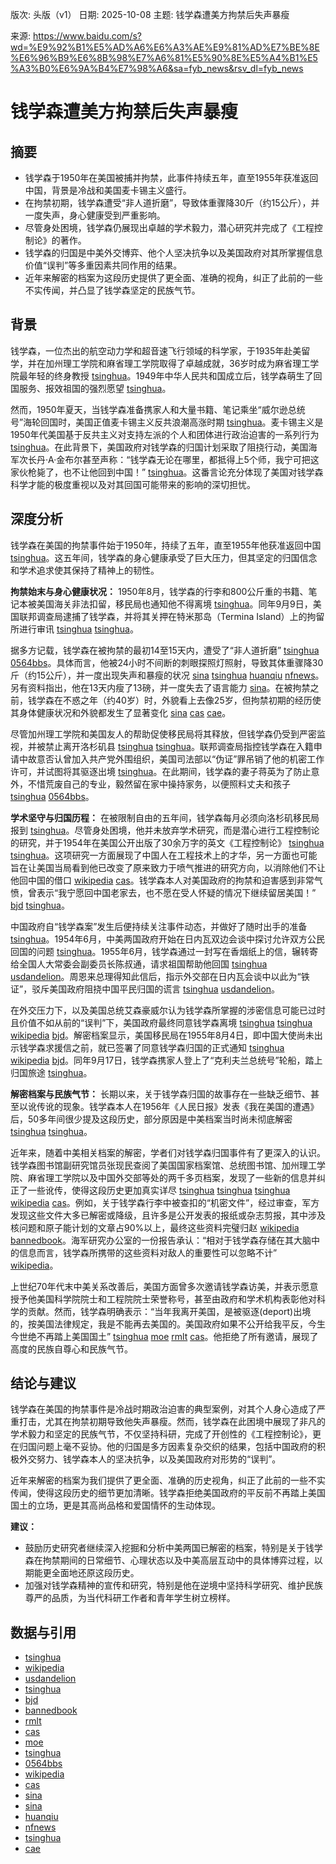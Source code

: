版次: 头版（v1）
日期: 2025-10-08
主题: 钱学森遭美方拘禁后失声暴瘦

来源: https://www.baidu.com/s?wd=%E9%92%B1%E5%AD%A6%E6%A3%AE%E9%81%AD%E7%BE%8E%E6%96%B9%E6%8B%98%E7%A6%81%E5%90%8E%E5%A4%B1%E5%A3%B0%E6%9A%B4%E7%98%A6&sa=fyb_news&rsv_dl=fyb_news

# 钱学森遭美方拘禁后失声暴瘦

## 摘要
*   钱学森于1950年在美国被捕并拘禁，此事件持续五年，直至1955年获准返回中国，背景是冷战和美国麦卡锡主义盛行。
*   在拘禁初期，钱学森遭受“非人道折磨”，导致体重骤降30斤（约15公斤），并一度失声，身心健康受到严重影响。
*   尽管身处困境，钱学森仍展现出卓越的学术毅力，潜心研究并完成了《工程控制论》的著作。
*   钱学森的归国是中美外交博弈、他个人坚决抗争以及美国政府对其所掌握信息价值“误判”等多重因素共同作用的结果。
*   近年来解密的档案为这段历史提供了更全面、准确的视角，纠正了此前的一些不实传闻，并凸显了钱学森坚定的民族气节。

## 背景
钱学森，一位杰出的航空动力学和超音速飞行领域的科学家，于1935年赴美留学，并在加州理工学院和麻省理工学院取得了卓越成就，36岁时成为麻省理工学院最年轻的终身教授 [tsinghua](https://vertexaisearch.cloud.google.com/grounding-api-redirect/AUZIYQHpWQUfqgOiYD5njZOR78qQDYExqpw9djNytii8XcFbOxAaKMG1n8GcsgVdPd6dL8n5VT-rHIkaO3UhShrYxVFRsmTGdsURkUeGMY64ldPThLeQandQaxEct3atO9yw4NHE6uL-Zr-NMAYN)。1949年中华人民共和国成立后，钱学森萌生了回国服务、报效祖国的强烈愿望 [tsinghua](https://vertexaisearch.cloud.google.com/grounding-api-redirect/AUZIYQHpWQUfqgOiYD5njZOR78qQDYExqpw9djNytii8XcFbOxAaKMG1n8GcsgVdPd6dL8n5VT-rHIkaO3UhShrYxVFRsmTGdsURkUeGMY64ldPThLeQandQaxEct3atO9yw4NHE6uL-Zr-NMAYN)。

然而，1950年夏天，当钱学森准备携家人和大量书籍、笔记乘坐“威尔逊总统号”海轮回国时，美国正值麦卡锡主义反共浪潮高涨时期 [tsinghua](https://vertexaisearch.cloud.google.com/grounding-api-redirect/AUZIYQHpWQUfqgOiYD5njZOR78qQDYExqpw9djNytii8XcFbOxAaKMG1n8GcsgVdPd6dL8n5VT-rHIkaO3UhShrYxVFRsmTGdsURkUeGMY64ldPThLeQandQaxEct3atO9yw4NHE6uL-Zr-NMAYN)。麦卡锡主义是1950年代美国基于反共主义对支持左派的个人和团体进行政治迫害的一系列行为 [tsinghua](https://vertexaisearch.cloud.google.com/grounding-api-redirect/AUZIYQHpWQUfqgOiYD5njZOR78qQDYExqpw9djNytii8XcFbOxAaKMG1n8GcsgVdPd6dL8n5VT-rHIkaO3UhShrYxVFRsmTGdsURkUeGMY64ldPThLeQandQaxEct3atO9yw4NHE6uL-Zr-NMAYN)。在此背景下，美国政府对钱学森的归国计划采取了阻挠行动，美国海军次长丹·A·金布尔甚至声称：“钱学森无论在哪里，都抵得上5个师，我宁可把这家伙枪毙了，也不让他回到中国！” [tsinghua](https://vertexaisearch.cloud.google.com/grounding-api-redirect/AUZIYQHpWQUfqgOiYD5njZOR78qQDYExqpw9djNytii8XcFbOxAaKMG1n8GcsgVdPd6dL8n5VT-rHIkaO3UhShrYxVFRsmTGdsURkUeGMY64ldPThLeQandQaxEct3atO9yw4NHE6uL-Zr-NMAYN)。这番言论充分体现了美国对钱学森科学才能的极度重视以及对其回国可能带来的影响的深切担忧。

## 深度分析
钱学森在美国的拘禁事件始于1950年，持续了五年，直至1955年他获准返回中国 [tsinghua](https://vertexaisearch.cloud.google.com/grounding-api-redirect/AUZIYQHpWQUfqgOiYD5njZOR78qQDYExqpw9djNytii8XcFbOxAaKMG1n8GcsgVdPd6dL8n5VT-rHIkaO3UhShrYxVFRsmTGdsURkUeGMY64ldPThLeQandQaxEct3atO9yw4NHE6uL-Zr-NMAYN)。这五年间，钱学森的身心健康承受了巨大压力，但其坚定的归国信念和学术追求使其保持了精神上的韧性。

**拘禁始末与身心健康状况：**
1950年8月，钱学森的行李和800公斤重的书籍、笔记本被美国海关非法扣留，移民局也通知他不得离境 [tsinghua](https://vertexaisearch.cloud.google.com/grounding-api-redirect/AUZIYQHpWQUfqgOiYD5njZOR78qQDYExqpw9djNytii8XcFbOxAaKMG1n8GcsgVdPd6dL8n5VT-rHIkaO3UhShrYxVFRsmTGdsURkUeGMY64ldPThLeQandQaxEct3atO9yw4NHE6uL-Zr-NMAYN)。同年9月9日，美国联邦调查局逮捕了钱学森，并将其关押在特米那岛（Termina Island）上的拘留所进行审讯 [tsinghua](https://vertexaisearch.cloud.google.com/grounding-api-redirect/AUZIYQHpWQUfqgOiYD5njZOR78qQDYExqpw9djNytii8XcFbOxAaKMG1n8GcsgVdPd6dL8n5VT-rHIkaO3UhShrYxVFRsmTGdsURkUeGMY64ldPThLeQandQaxEct3atO9yw4NHE6uL-Zr-NMAYN) [tsinghua](https://vertexaisearch.cloud.google.com/grounding-api-redirect/AUZIYQHYEADFkPYcI4osUYWS_42y1-h8o2l8qnhDQTrJW2gQiZtSxbErMvih99K_1y9DloVO4otib5X25ZNGVueQhatBqpjppC82PyYI1IJDQNgB0Cse_fdqULCmM8tMAa0aH8Gd2C0saADp8AE=)。

据多方记载，钱学森在被拘禁的最初14至15天内，遭受了“非人道折磨” [tsinghua](https://vertexaisearch.cloud.google.com/grounding-api-redirect/AUZIYQHYEADFkPYcI4osUYWS_42y1-h8o2l8qnhDQTrJW2gQiZtSxbErMvih99K_1y9DloVO4otib5X25ZNGVueQhatBqpjppC82PyYI1IJDQNgB0Cse_fdqULCmM8tMAa0aH8Gd2C0saADp8AE=) [0564bbs](https://vertexaisearch.cloud.google.com/grounding-api-redirect/AUZIYQGWEKcG-QIwoSqAyHehWjxxlINlurrGSIzVRK8KgwL8SRaU7Ps-sXF9PoRPlojupmF2d0UC2UVIUH4CRPyL7jjyYQjV7HyRh1EX3E0GNsNs8AwLlIGecxddRcWDQqeNI9Cdv3_HKnvJRkA6)。具体而言，他被24小时不间断的刺眼探照灯照射，导致其体重骤降30斤（约15公斤），并一度出现失声和暴瘦的状况 [sina](https://vertexaisearch.cloud.google.com/grounding-api-redirect/AUZIYQEEz0FRQHPZ2g2sGZAls7u7sXbc3EjrYOMsTg0e1VnlrnKwh8nBsS6ih7BbA48N3D7NX_c7-SU9cVUaj9WiKjM0ArtJquNMed03xwFrVf4d6htOW7HSAp0DdbFzh0VdMt6AuFXqMUHUNv1KSP-pq-TnORd4zMgs70U2Zy7PXBr_) [tsinghua](https://vertexaisearch.cloud.google.com/grounding-api-redirect/AUZIYQEuADECFi61yWSLn5jvkVm_MSwypUIE1AbbVVm47oQCMgaR5ZIdEsEpAYr6OOvpv8SzZamZV2oMaBGDXAiN8dRUSrx1N-kA5x6lnce-RS7cg6U9XQTOElp-zr-nghbFMN6rmRxuCXOIpw==) [huanqiu](https://vertexaisearch.cloud.google.com/grounding-api-redirect/AUZIYQER7FGwX_Am0nPh1w5Tda7iHiGQD5zmtXWd4epBLTbjwJS8p4eUSKBBYlWzXKG8tQQp2JRh7_yu4rRxizMtnLmXSwj86A7mTBQAcLt9VURhmv8hViAqS5duCucXeh4HMwTlztsf-oh8uQs=) [nfnews](https://vertexaisearch.cloud.google.com/grounding-api-redirect/AUZIYQFQOfQHZHi6JwBnbCkhX6qZ-aNa4mcVmJs_Xp1SC0BxMaJRHgRfI3W2IOLg1LzrOioeUYplXbS6TPt8KTy8ThYBCn7kaMuNPITms4pHR8YWEJU=)。另有资料指出，他在13天内瘦了13磅，并一度失去了语言能力 [sina](https://vertexaisearch.cloud.google.com/grounding-api-redirect/AUZIYQHUspjRG_-VEj1ZxvNT1g7KgA-wRD2UHJpLJxKKMHrsuNU1g5wH-ukhVrTCLi6Rk-zYNA9Z2U-KtoxiR8eZ7XfUfXmZ6_wpqKD9GpUVrPvBCWAwogM3gMFCOz0JPEiLM8fx_gJcVOg-feVKq_0PwriFLBIBF6O971VaJ6K3zQ==)。在被拘禁之前，钱学森在不惑之年（约40岁）时，外貌看上去像25岁，但拘禁初期的经历使其身体健康状况和外貌都发生了显著变化 [sina](https://vertexaisearch.cloud.google.com/grounding-api-redirect/AUZIYQEEz0FRQHPZ2g2sGZAls7u7sXbc3EjrYOMsTg0e1VnlrnKwh8nBsS6ih7BbA48N3D7NX_c7-SU9cVUaj9WiKjM0ArtJquNMed03xwFrVf4d6htOW7HSAp0DdbFzh0VdMt6AuFXqMUHUNv1KSP-pq-TnORd4zMgs70U2Zy7PXBr_) [cas](https://vertexaisearch.cloud.google.com/grounding-api-redirect/AUZIYQFhQAgC-_MspCc2UgbzDfoLuIZpHkEK-2cSR2YNSSmXYK-0AUZTBYbtvXAfF_m0JzklnfAIQ7lSO1o6yD__mVtfkYLWq1IYo7AND2wpWJkINiIqOFxvCPuBR1NQU0KjbGWYLBGROKNnV2gIDk8IZFhjOJ8BJXs-I17qYg0ciffrxA==) [cae](https://vertexaisearch.cloud.google.com/grounding-api-redirect/AUZIYQHNEdszArpDwZg15Y7auYOPKb0xxYxpXnwY4YkHrrNKQGhi_q_bGMsG5hxYi5ZajeKtZAnF5gFefxjSyLkDQ8C1SyZmyc4HdAjKDkeRvM96pxij98crxIaygcai1jU5Srw3x7QnHmwPacqDF-eHdpMetRNmxRsLBGj_a8572dtLmehEHKXxQLWcq6U=)。

尽管加州理工学院和美国友人的帮助促使移民局将其释放，但钱学森仍受到严密监视，并被禁止离开洛杉矶县 [tsinghua](https://vertexaisearch.cloud.google.com/grounding-api-redirect/AUZIYQHpWQUfqgOiYD5njZOR78qQDYExqpw9djNytii8XcFbOxAaKMG1n8GcsgVdPd6dL8n5VT-rHIkaO3UhShrYxVFRsmTGdsURkUeGMY64ldPThLeQandQaxEct3atO9yw4NHE6uL-Zr-NMAYN) [tsinghua](https://vertexaisearch.cloud.google.com/grounding-api-redirect/AUZIYQHYEADFkPYcI4osUYWS_42y1-h8o2l8qnhDQTrJW2gQiZtSxbErMvih99K_1y9DloVO4otib5X25ZNGVueQhatBqpjppC82PyYI1IJDQNgB0Cse_fdqULCmM8tMAa0aH8Gd2C0saADp8AE=)。联邦调查局指控钱学森在入籍申请中故意否认曾加入共产党外围组织，美国司法部以“伪证”罪吊销了他的机密工作许可，并试图将其驱逐出境 [tsinghua](https://vertexaisearch.cloud.google.com/grounding-api-redirect/AUZIYQHpWQUfqgOiYD5njZOR78qQDYExqpw9djNytii8XcFbOxAaKMG1n8GcsgVdPd6dL8n5VT-rHIkaO3UhShrYxVFRsmTGdsURkUeGMY64ldPThLeQandQaxEct3atO9yw4NHE6uL-Zr-NMAYN)。在此期间，钱学森的妻子蒋英为了防止意外，不惜荒废自己的专业，毅然留在家中操持家务，以便照料丈夫和孩子 [tsinghua](https://vertexaisearch.cloud.google.com/grounding-api-redirect/AUZIYQHYEADFkPYcI4osUYWS_42y1-h8o2l8qnhDQTrJW2gQiZtSxbErMvih99K_1y9DloVO4otib5X25ZNGVueQhatBqpjppC82PyYI1IJDQNgB0Cse_fdqULCmM8tMAa0aH8Gd2C0saADp8AE=) [0564bbs](https://vertexaisearch.cloud.google.com/grounding-api-redirect/AUZIYQGWEKcG-QIwoSqAyHehWjxxlINlurrGSIzVRK8KgwL8SRaU7Ps-sXF9PoRPlojupmF2d0UC2UVIUH4CRPyL7jjyYQjV7HyRh1EX3E0GNsNs8AwLlIGecxddRcWDQqeNI9Cdv3_HKnvJRkA6)。

**学术坚守与归国历程：**
在被限制自由的五年间，钱学森每月必须向洛杉矶移民局报到 [tsinghua](https://vertexaisearch.cloud.google.com/grounding-api-redirect/AUZIYQHpWQUfqgOiYD5njZOR78qQDYExqpw9djNytii8XcFbOxAaKMG1n8GcsgVdPd6dL8n5VT-rHIkaO3UhShrYxVFRsmTGdsURkUeGMY64ldPThLeQandQaxEct3atO9yw4NHE6uL-Zr-NMAYN)。尽管身处困境，他并未放弃学术研究，而是潜心进行工程控制论的研究，并于1954年在美国公开出版了30余万字的英文《工程控制论》 [tsinghua](https://vertexaisearch.cloud.google.com/grounding-api-redirect/AUZIYQHpWQUfqgOiYD5njZOR78qQDYExqpw9djNytii8XcFbOxAaKMG1n8GcsgVdPd6dL8n5VT-rHIkaO3UhShrYxVFRsmTGdsURkUeGMY64ldPThLeQandQaxEct3atO9yw4NHE6uL-Zr-NMAYN) [tsinghua](https://vertexaisearch.cloud.google.com/grounding-api-redirect/AUZIYQHYEADFkPYcI4osUYWS_42y1-h8o2l8qnhDQTrJW2gQiZtSxbErMvih99K_1y9DloVO4otib5X25ZNGVueQhatBqpjppC82PyYI1IJDQNgB0Cse_fdqULCmM8tMAa0aH8Gd2C0saADp8AE=)。这项研究一方面展现了中国人在工程技术上的才华，另一方面也可能旨在让美国当局看到他已改变了原来致力于喷气推进的研究方向，以消除他们不让他回中国的借口 [wikipedia](https://vertexaisearch.cloud.google.com/grounding-api-redirect/AUZIYQG9k6sjME7MGWcZINsunfWw4_evGunnx_YLRS-O5pmPX9-upZJhM6gwcWx_KLRP40qzO30qYC56OZp0YJ8zYe--HI2W2q5UN_IVp13kEXs1PFa3FQ7kt_8h58qqZbtr1qp-Bh2kyeak7OMFm5EI9WHgx3PdCg==) [cas](https://vertexaisearch.cloud.google.com/grounding-api-redirect/AUZIYQEtWabqWY8EGWTcdTdJ3C4XRDe-4jgYY8TOwp8KCVjet_FmENBxuNJPkBPlb8VRMUaboZotUS1ZGRf2zOKsPaTdV1ZAt0uc7ztkzePEc1shhfHLZI6Zq9xgt_ApcvO8LKy50oI2tAJYyERw0Hs0R29YmWVurEACw96fXLKXcBm3tA==)。钱学森本人对美国政府的拘禁和迫害感到非常气愤，曾表示“我宁愿回中国老家去，也不愿在受人怀疑的情况下继续留居美国！” [bjd](https://vertexaisearch.cloud.google.com/grounding-api-redirect/AUZIYQEEK0eHCEbZuyO9s3mUsaPn4-Xq1Ea70rCqlfxTD-f52qAT6hS2-D9g0QlKFJW1ZaE4k2iA77mdRoQZTxEXm8UDZQ032hdOrobZcBKlV0mfIbsPYM_yZk37d4dQ1jRqoIc8m25jCizzlQTADwA=) [tsinghua](https://vertexaisearch.cloud.google.com/grounding-api-redirect/AUZIYQHYEADFkPYcI4osUYWS_42y1-h8o2l8qnhDQTrJW2gQiZtSxbErMvih99K_1y9DloVO4otib5X25ZNGVueQhatBqpjppC82PyYI1IJDQNgB0Cse_fdqULCmM8tMAa0aH8Gd2C0saADp8AE=)。

中国政府自“钱学森案”发生后便持续关注事件动态，并做好了随时出手的准备 [tsinghua](https://vertexaisearch.cloud.google.com/grounding-api-redirect/AUZIYQHpWQUfqgOiYD5njZOR78qQDYExqpw9djNytii8XcFbOxAaKMG1n8GcsgVdPd6dL8n5VT-rHIkaO3UhShrYxVFRsmTGdsURkUeGMY64ldPThLeQandQaxEct3atO9yw4NHE6uL-Zr-NMAYN)。1954年6月，中美两国政府开始在日内瓦双边会谈中探讨允许双方公民回国的问题 [tsinghua](https://vertexaisearch.cloud.google.com/grounding-api-redirect/AUZIYQHpWQUfqgOiYD5njZOR78qQDYExqpw9djNytii8XcFbOxAaKMG1n8GcsgVdPd6dL8n5VT-rHIkaO3UhShrYxVFRsmTGdsURkUeGMY64ldPThLeQandQaxEct3atO9yw4NHE6uL-Zr-NMAYN)。1955年6月，钱学森通过一封写在香烟纸上的信，辗转寄给全国人大常委会副委员长陈叔通，请求祖国帮助他回国 [tsinghua](https://vertexaisearch.cloud.google.com/grounding-api-redirect/AUZIYQHpWQUfqgOiYD5njZOR78qQDYExqpw9djNytii8XcFbOxAaKMG1n8GcsgVdPd6dL8n5VT-rHIkaO3UhShrYxVFRsmTGdsURkUeGMY64ldPThLeQandQaxEct3atO9yw4NHE6uL-Zr-NMAYN) [usdandelion](https://vertexaisearch.cloud.google.com/grounding-api-redirect/AUZIYQEKzpj9mBouyEEDNZr4UHDQj4dGfAUnei46_rHsjcr0oBBnsswkVca0O7LEkdZLB-H4dhZcZjrJKJOW-k5nQCGOisCrFE4333AZPu9zh8qRQYjJt5Cy_AUoEWupvfnIAVQ=)。周恩来总理得知此信后，指示外交部在日内瓦会谈中以此为“铁证”，驳斥美国政府阻挠中国平民归国的谎言 [tsinghua](https://vertexaisearch.cloud.google.com/grounding-api-redirect/AUZIYQHpWQUfqgOiYD5njZOR78qQDYExqpw9djNytii8XcFbOxAaKMG1n8GcsgVdPd6dL8n5VT-rHIkaO3UhShrYxVFRsmTGdsURkUeGMY64ldPThLeQandQaxEct3atO9yw4NHE6uL-Zr-NMAYN) [usdandelion](https://vertexaisearch.cloud.google.com/grounding-api-redirect/AUZIYQEKzpj9mBouyEEDNZr4UHDQj4dGfAUnei46_rHsjcr0oBBnsswkVca0O7LEkdZLB-H4dhZcZjrJKJOW-k5nQCGOisCrFE4333AZPu9zh8qRQYjJt5Cy_AUoEWupvfnIAVQ=)。

在外交压力下，以及美国总统艾森豪威尔认为钱学森所掌握的涉密信息可能已过时且价值不如从前的“误判”下，美国政府最终同意钱学森离境 [tsinghua](https://vertexaisearch.cloud.google.com/grounding-api-redirect/AUZIYQHpWQUfqgOiYD5njZOR78qQDYExqpw9djNytii8XcFbOxAaKMG1n8GcsgVdPd6dL8n5VT-rHIkaO3UhShrYxVFRsmTGdsURkUeGMY64ldPThLeQandQaxEct3atO9yw4NHE6uL-Zr-NMAYN) [tsinghua](https://vertexaisearch.cloud.google.com/grounding-api-redirect/AUZIYQH8yLck1gWQ4awtVaWZrxTYZSRzsevxm-Wo5fq7m8fBmxwuvScvndMI1C0veYufG4E1-lD_navzvzSKQphcOJc52AxQ46wBwoFEGSpfbtBBz_rZ7bHOgnYyICAPwGn8drcZmpc-COJw8-c=) [wikipedia](https://vertexaisearch.cloud.google.com/grounding-api-redirect/AUZIYQFqaraF2vk5DyKoTUWDrJCRdZV-GEbHF3KFt3Rh0G9zeFtK2jyoGjNLEZeVk1fjpWcpY_IUbOTeDBlHaUTRPirDK2N3sDKt1ycnz7dRNdSQWyDwuEB9i4JGEbqLQNJCU2eJcMDk6gutl0vPsBiw5K0Ajq7Ajis=) [bjd](https://vertexaisearch.cloud.google.com/grounding-api-redirect/AUZIYQEEK0eHCEbZuyO9s3mUsaPn4-Xq1Ea70rCqlfxTD-f52qAT6hS2-D9g0QlKFJW1ZaE4k2iA77mdRoQZTxEXm8UDZQ032hdOrobZcBKlV0mfIbsPYM_yZk37d4dQ1jRqoIc8m25jCizzlQTADwA=)。解密档案显示，美国移民局在1955年8月4日，即中国大使尚未出示钱学森求援信之前，就已签署了同意钱学森归国的正式通知 [tsinghua](https://vertexaisearch.cloud.google.com/grounding-api-redirect/AUZIYQHpWQUfqgOiYD5njZOR78qQDYExqpw9djNytii8XcFbOxAaKMG1n8GcsgVdPd6dL8n5VT-rHIkaO3UhShrYxVFRsmTGdsURkUeGMY64ldPThLeQandQaxEct3atO9yw4NHE6uL-Zr-NMAYN) [wikipedia](https://vertexaisearch.cloud.google.com/grounding-api-redirect/AUZIYQFqaraF2vk5DyKoTUWDrJCRdZV-GEbHF3KFt3Rh0G9zeFtK2jyoGjNLEZeVk1fjpWcpY_IUbOTeDBlHaUTRPirDK2N3sDKt1ycnz7dRNdSQWyDwuEB9i4JGEbqLQNJCU2eJcMDk6gutl0vPsBiw5K0Ajq7Ajis=) [bjd](https://vertexaisearch.cloud.google.com/grounding-api-redirect/AUZIYQEEK0eHCEbZuyO9s3mUsaPn4-Xq1Ea70rCqlfxTD-f52qAT6hS2-D9g0QlKFJW1ZaE4k2iA77mdRoQZTxEXm8UDZQ032hdOrobZcBKlV0mfIbsPYM_yZk37d4dQ1jRqoIc8m25jCizzlQTADwA=)。同年9月17日，钱学森携家人登上了“克利夫兰总统号”轮船，踏上归国旅途 [tsinghua](https://vertexaisearch.cloud.google.com/grounding-api-redirect/AUZIYQHpWQUfqgOiYD5njZOR78qQDYExqpw9djNytii8XcFbOxAaKMG1n8GcsgVdPd6dL8n5VT-rHIkaO3UhShrYxVFRsmTGdsURkUeGMY64ldPThLeQandQaxEct3atO9yw4NHE6uL-Zr-NMAYN)。

**解密档案与民族气节：**
长期以来，关于钱学森归国的故事存在一些缺乏细节、甚至以讹传讹的现象。钱学森本人在1956年《人民日报》发表《我在美国的遭遇》后，50多年间很少提及这段历史，部分原因是中美档案当时尚未彻底解密 [tsinghua](https://vertexaisearch.cloud.google.com/grounding-api-redirect/AUZIYQHpWQUfqgOiYD5njZOR78qQDYExqpw9djNytii8XcFbOxAaKMG1n8GcsgVdPd6dL8n5VT-rHIkaO3UhShrYxVFRsmTGdsURkUeGMY64ldPThLeQandQaxEct3atO9yw4NHE6uL-Zr-NMAYN) [tsinghua](https://vertexaisearch.cloud.google.com/grounding-api-redirect/AUZIYQHYEADFkPYcI4osUYWS_42y1-h8o2l8qnhDQTrJW2gQiZtSxbErMvih99K_1y9DloVO4otib5X25ZNGVueQhatBqpjppC82PyYI1IJDQNgB0Cse_fdqULCmM8tMAa0aH8Gd2C0saADp8AE=)。

近年来，随着中美相关档案的解密，学者们对钱学森归国事件有了更深入的认识。钱学森图书馆副研究馆员张现民查阅了美国国家档案馆、总统图书馆、加州理工学院、麻省理工学院以及中国外交部等处的两千多页档案，发现了一些新的信息并纠正了一些讹传，使得这段历史更加真实详尽 [tsinghua](https://vertexaisearch.cloud.google.com/grounding-api-redirect/AUZIYQHpWQUfqgOiYD5njZOR78qQDYExqpw9djNytii8XcFbOxAaKMG1n8GcsgVdPd6dL8n5VT-rHIkaO3UhShrYxVFRsmTGdsURkUeGMY64ldPThLeQandQaxEct3atO9yw4NHE6uL-Zr-NMAYN) [tsinghua](https://vertexaisearch.cloud.google.com/grounding-api-redirect/AUZIYQH8yLck1gWQ4awtVaWZrxTYZSRzsevxm-Wo5fq7m8fBmxwuvScvndMI1C0veYufG4E1-lD_navzvzSKQphcOJc52AxQ46wBwoFEGSpfbtBBz_rZ7bHOgnYyICAPwGn8drcZmpc-COJw8-c=) [tsinghua](https://vertexaisearch.cloud.google.com/grounding-api-redirect/AUZIYQHYEADFkPYcI4osUYWS_42y1-h8o2l8qnhDQTrJW2gQiZtSxbErMvih99K_1y9DloVO4otib5X25ZNGVueQhatBqpjppC82PyYI1IJDQNgB0Cse_fdqULCmM8tMAa0aH8Gd2C0saADp8AE=) [wikipedia](https://vertexaisearch.cloud.google.com/grounding-api-redirect/AUZIYQG9k6sjME7MGWcZINsunfWw4_evGunnx_YLRS-O5pmPX9-upZJhM6gwcWx_KLRP40qzO30qYC56OZp0YJ8zYe--HI2W2q5UN_IVp13kEXs1PFa3FQ7kt_8h58qqZbtr1qp-Bh2kyeak7OMFm5EI9WHgx3PdCg==) [cas](https://vertexaisearch.cloud.google.com/grounding-api-redirect/AUZIYQEtWabqWY8EGWTcdTdJ3C4XRDe-4jgYY8TOwp8KCVjet_FmENBxuNJPkBPlb8VRMUaboZotUS1ZGRf2zOKsPaTdV1ZAt0uc7ztkzePEc1shhfHLZI6Zq9xgt_ApcvO8LKy50oI2tAJYyERw0Hs0R29YmWVurEACw96fXLKXcBm3tA==)。例如，关于钱学森行李中被查扣的“机密文件”，经过审查，军方发现这些文件大多已解密或降级，且许多是公开发表的报纸或杂志剪报，其中涉及核问题和原子能计划的文章占90%以上，最终这些资料完璧归赵 [wikipedia](https://vertexaisearch.cloud.google.com/grounding-api-redirect/AUZIYQFqaraF2vk5DyKoTUWDrJCRdZV-GEbHF3KFt3Rh0G9zeFtK2jyoGjNLEZeVk1fjpWcpY_IUbOTeDBlHaUTRPirDK2N3sDKt1ycnz7dRNdSQWyDwuEB9i4JGEbqLQNJCU2eJcMDk6gutl0vPsBiw5K0Ajq7Ajis=) [bannedbook](https://vertexaisearch.cloud.google.com/grounding-api-redirect/AUZIYQEpxVPxTT7j2Bv_UhzRGnbV_ceJTpachQxAn6xbZsoxHdwMzzTWsHBypt-4mwt5aACgM1BkQo3X8FOu-sYBrsvg12bMqL7rwBKshW4BRwVDM4DpvdT2fEVjZBAuF1bK-IZ6nH4jp54f09CK7UTK9B7r6u0MBT3-gQI3e_k=)。海军研究办公室的一份报告承认：“相对于钱学森存储在其大脑中的信息而言，钱学森所携带的这些资料对敌人的重要性可以忽略不计” [wikipedia](https://vertexaisearch.cloud.google.com/grounding-api-redirect/AUZIYQFqaraF2vk5DyKoTUWDrJCRdZV-GEbHF3KFt3Rh0G9zeFtK2jyoGjNLEZeVk1fjpWcpY_IUbOTeDBlHaUTRPirDK2N3sDKt1ycnz7dRNdSQWyDwuEB9i4JGEbqLQNJCU2eJcMDk6gutl0vPsBiw5K0Ajq7Ajis=)。

上世纪70年代末中美关系改善后，美国方面曾多次邀请钱学森访美，并表示愿意授予他美国科学院院士和工程院院士荣誉称号，甚至由政府和学术机构表彰他对科学的贡献。然而，钱学森明确表示：“当年我离开美国，是被驱逐(deport)出境的，按美国法律规定，我是不能再去美国的。美国政府如果不公开给我平反，今生今世绝不再踏上美国国土” [tsinghua](https://vertexaisearch.cloud.google.com/grounding-api-redirect/AUZIYQHpWQUfqgOiYD5njZOR78qQDYExqpw9djNytii8XcFbOxAaKMG1n8GcsgVdPd6dL8n5VT-rHIkaO3UhShrYxVFRsmTGdsURkUeGMY64ldPThLeQandQaxEct3atO9yw4NHE6uL-Zr-NMAYN) [moe](https://vertexaisearch.cloud.google.com/grounding-api-redirect/AUZIYQF46UVEBkpyB55mHslJCvc_49TY7WgyDAIuak3FJKRWU-alGvQtdw8xR_y4LUXhSWTI4jke-KDoXT6UyxDT6UoDcl1HIxbpzGZQ-Uj5WSMzPyChJj05UlGbs78wZLVO-YvEKUHZa5l-4xBKRwJTDhVNGYlZMvsejn6sdztFwdLKfmfN9AWPiS83i0I9Y1tzvf4Ouqldmbk=) [rmlt](https://vertexaisearch.cloud.google.com/grounding-api-redirect/AUZIYQEwuAc5h1-YPyWu6tSdGadntsqo3tNq7UKTCTOEwz8MQ_MXg1A5tFbuA9rsF-TXgsdOHYCG_IBya4DgcZ26ZA2tq0PRrEXSyhsX3D2a6TWCDTyBYliVGoMK5xXgfQdVRq2I6xLpTuIbv8w=) [cas](https://vertexaisearch.cloud.google.com/grounding-api-redirect/AUZIYQH-XVPwO-IWunGSQRrDmsOBbiUeXduWm43jxUVaAXetU5oOH_HGvF_ALvtYeVd-fT3FabDgaPfkTTQisj2Vs7no8QBFFmJGUewURyVXhlhOFHv7jPwKU1zg-IIDDuI8fMeKwJS0Ubp_IgHe6xXewIxpRt_mGAxo6rwbGpNKVOozh5o=)。他拒绝了所有邀请，展现了高度的民族自尊心和民族气节。

## 结论与建议
钱学森在美国的拘禁事件是冷战时期政治迫害的典型案例，对其个人身心造成了严重打击，尤其在拘禁初期导致他失声暴瘦。然而，钱学森在此困境中展现了非凡的学术毅力和坚定的民族气节，不仅坚持科研，完成了开创性的《工程控制论》，更在归国问题上毫不妥协。他的归国是多方因素复杂交织的结果，包括中国政府的积极外交努力、钱学森本人的坚决抗争，以及美国政府对形势的“误判”。

近年来解密的档案为我们提供了更全面、准确的历史视角，纠正了此前的一些不实传闻，使得这段历史的细节更加清晰。钱学森拒绝美国政府的平反前不再踏上美国国土的立场，更是其高尚品格和爱国情怀的生动体现。

**建议：**
*   鼓励历史研究者继续深入挖掘和分析中美两国已解密的档案，特别是关于钱学森在拘禁期间的日常细节、心理状态以及中美高层互动中的具体博弈过程，以期能更全面地还原这段历史。
*   加强对钱学森精神的宣传和研究，特别是他在逆境中坚持科学研究、维护民族尊严的品质，为当代科研工作者和青年学生树立榜样。

## 数据与引用
*   [tsinghua](https://vertexaisearch.cloud.google.com/grounding-api-redirect/AUZIYQHpWQUfqgOiYD5njZOR78qQDYExqpw9djNytii8XcFbOxAaKMG1n8GcsgVdPd6dL8n5VT-rHIkaO3UhShrYxVFRsmTGdsURkUeGMY64ldPThLeQandQaxEct3atO9yw4NHE6uL-Zr-NMAYN)
*   [wikipedia](https://vertexaisearch.cloud.google.com/grounding-api-redirect/AUZIYQFqaraF2vk5DyKoTUWDrJCRdZV-GEbHF3KFt3Rh0G9zeFtK2jyoGjNLEZeVk1fjpWcpY_IUbOTeDBlHaUTRPirDK2N3sDKt1ycnz7dRNdSQWyDwuEB9i4JGEbqLQNJCU2eJcMDk6gutl0vPsBiw5K0Ajq7Ajis=)
*   [usdandelion](https://vertexaisearch.cloud.google.com/grounding-api-redirect/AUZIYQEKzpj9mBouyEEDNZr4UHDQj4dGfAUnei46_rHsjcr0oBBnsswkVca0O7LEkdZLB-H4dhZcZjrJKJOW-k5nQCGOisCrFE4333AZPu9zh8qRQYjJt5Cy_AUoEWupvfnIAVQ=)
*   [tsinghua](https://vertexaisearch.cloud.google.com/grounding-api-redirect/AUZIYQH8yLck1gWQ4awtVaWZrxTYZSRzsevxm-Wo5fq7m8fBmxwuvScvndMI1C0veYufG4E1-lD_navzvzSKQphcOJc52AxQ46wBwoFEGSpfbtBBz_rZ7bHOgnYyICAPwGn8drcZmpc-COJw8-c=)
*   [bjd](https://vertexaisearch.cloud.google.com/grounding-api-redirect/AUZIYQEEK0eHCEbZuyO9s3mUsaPn4-Xq1Ea70rCqlfxTD-f52qAT6hS2-D9g0QlKFJW1ZaE4k2iA77mdRoQZTxEXm8UDZQ032hdOrobZcBKlV0mfIbsPYM_yZk37d4dQ1jRqoIc8m25jCizzlQTADwA=)
*   [bannedbook](https://vertexaisearch.cloud.google.com/grounding-api-redirect/AUZIYQEpxVPxTT7j2Bv_UhzRGnbV_ceJTpachQxAn6xbZsoxHdwMzzTWsHBypt-4mwt5aACgM1BkQo3X8FOu-sYBrsvg12bMqL7rwBKshW4BRwVDM4DpvdT2fEVjZBAuF1bK-IZ6nH4jp54f09CK7UTK9B7r6u0MBT3-gQI3e_k=)
*   [rmlt](https://vertexaisearch.cloud.google.com/grounding-api-redirect/AUZIYQEwuAc5h1-YPyWu6tSdGadntsqo3tNq7UKTCTOEwz8MQ_MXg1A5tFbuA9rsF-TXgsdOHYCG_IBya4DgcZ26ZA2tq0PRrEXSyhsX3D2a6TWCDTyBYliVGoMK5xXgfQdVRq2I6xLpTuIbv8w=)
*   [cas](https://vertexaisearch.cloud.google.com/grounding-api-redirect/AUZIYQH-XVPwO-IWunGSQRrDmsOBbiUeXduWm43jxUVaAXetU5oOH_HGvF_ALvtYeVd-fT3FabDgaPfkTTQisj2Vs7no8QBFFmJGUewURyVXhlhOFHv7jPwKU1zg-IIDDuI8fMeKwJS0Ubp_IgHe6xXewIxpRt_mGAxo6rwbGpNKVOozh5o=)
*   [moe](https://vertexaisearch.cloud.google.com/grounding-api-redirect/AUZIYQF46UVEBkpyB55mHslJCvc_49TY7WgyDAIuak3FJKRWU-alGvQtdw8xR_y4LUXhSWTI4jke-KDoXT6UyxDT6UoDcl1HIxbpzGZQ-Uj5WSMzPyChJj05UlGbs78wZLVO-YvEKUHZa5l-4xBKRwJTDhVNGYlZMvsejn6sdztFwdLKfmfN9AWPiS83i0I9Y1tzvf4Ouqldmbk=)
*   [tsinghua](https://vertexaisearch.cloud.google.com/grounding-api-redirect/AUZIYQHYEADFkPYcI4osUYWS_42y1-h8o2l8qnhDQTrJW2gQiZtSxbErMvih99K_1y9DloVO4otib5X25ZNGVueQhatBqpjppC82PyYI1IJDQNgB0Cse_fdqULCmM8tMAa0aH8Gd2C0saADp8AE=)
*   [0564bbs](https://vertexaisearch.cloud.google.com/grounding-api-redirect/AUZIYQGWEKcG-QIwoSqAyHehWjxxlINlurrGSIzVRK8KgwL8SRaU7Ps-sXF9PoRPlojupmF2d0UC2UVIUH4CRPyL7jjyYQjV7HyRh1EX3E0GNsNs8AwLlIGecxddRcWDQqeNI9Cdv3_HKnvJRkA6)
*   [wikipedia](https://vertexaisearch.cloud.google.com/grounding-api-redirect/AUZIYQG9k6sjME7MGWcZINsunfWw4_evGunnx_YLRS-O5pmPX9-upZJhM6gwcWx_KLRP40qzO30qYC56OZp0YJ8zYe--HI2W2q5UN_IVp13kEXs1PFa3FQ7kt_8h58qqZbtr1qp-Bh2kyeak7OMFm5EI9WHgx3PdCg==)
*   [cas](https://vertexaisearch.cloud.google.com/grounding-api-redirect/AUZIYQEtWabqWY8EGWTcdTdJ3C4XRDe-4jgYY8TOwp8KCVjet_FmENBxuNJPkBPlb8VRMUaboZotUS1ZGRf2zOKsPaTdV1ZAt0uc7ztkzePEc1shhfHLZI6Zq9xgt_ApcvO8LKy50oI2tAJYyERw0Hs0R29YmWVurEACw96fXLKXcBm3tA==)
*   [sina](https://vertexaisearch.cloud.google.com/grounding-api-redirect/AUZIYQEEz0FRQHPZ2g2sGZAls7u7sXbc3EjrYOMsTg0e1VnlrnKwh8nBsS6ih7BbA48N3D7NX_c7-SU9cVUaj9WiKjM0ArtJquNMed03xwFrVf4d6htOW7HSAp0DdbFzh0VdMt6AuFXqMUHUNv1KSP-pq-TnORd4zMgs70U2Zy7PXBr_)
*   [sina](https://vertexaisearch.cloud.google.com/grounding-api-redirect/AUZIYQHUspjRG_-VEj1ZxvNT1g7KgA-wRD2UHJpLJxKKMHrsuNU1g5wH-ukhVrTCLi6Rk-zYNA9Z2U-KtoxiR8eZ7XfUfXmZ6_wpqKD9GpUVrPvBCWAwogM3gMFCOz0JPEiLM8fx_gJcVOg-feVKq_0PwriFLBIBF6O971VaJ6K3zQ==)
*   [huanqiu](https://vertexaisearch.cloud.google.com/grounding-api-redirect/AUZIYQER7FGwX_Am0nPh1w5Tda7iHiGQD5zmtXWd4epBLTbjwJS8p4eUSKBBYlWzXKG8tQQp2JRh7_yu4rRxizMtnLmXSwj86A7mTBQAcLt9VURhmv8hViAqS5duCucXeh4HMwTlztsf-oh8uQs=)
*   [nfnews](https://vertexaisearch.cloud.google.com/grounding-api-redirect/AUZIYQFQOfQHZHi6JwBnbCkhX6qZ-aNa4mcVmJs_Xp1SC0BxMaJRHgRfI3W2IOLg1LzrOioeUYplXbS6TPt8KTy8ThYBCn7kaMuNPITms4pHR8YWEJU=)
*   [tsinghua](https://vertexaisearch.cloud.google.com/grounding-api-redirect/AUZIYQEuADECFi61yWSLn5jvkVm_MSwypUIE1AbbVVm47oQCMgaR5ZIdEsEpAYr6OOvpv8SzZamZV2oMaBGDXAiN8dRUSrx1N-kA5x6lnce-RS7cg6U9XQTOElp-zr-nghbFMN6rmRxuCXOIpw==)
*   [cae](https://vertexaisearch.cloud.google.com/grounding-api-redirect/AUZIYQHNEdszArpDwZg15Y7auYOPKb0xxYxpXnwY4YkHrrNKQGhi_q_bGMsG5hxYi5ZajeKtZAnF5gFefxjSyLkDQ8C1SyZmyc4HdAjKDkeRvM96pxij98crxIaygcai1jU5Srw3x7QnHmwPacqDF-eHdpMetRNmxRsLBGj_a8572dtLmehEHKXxQLWcq6U=)